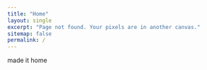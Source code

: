 ```yaml
---
title: "Home"
layout: single
excerpt: "Page not found. Your pixels are in another canvas."
sitemap: false
permalink: /
---
```


made it home
